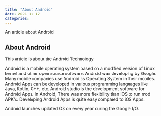 ```yaml
---
title: "About Android"
date: 2021-11-17
categories:
---
```


An article about Android

## About Android

This article is about the Android Technology

Android is a mobile operating system based on a modified version of Linux kernel and other open source software. Android was developing by Google. Many mobile companies use Android as Operating System in their mobiles. Android Apps can be developed in various programming languages like Java, Kotlin, C++, etc. Android studio is the development software for Android Apps. In Android, There was more flexibility than iOS to run mod APK's. Developing Android Apps is quite easy compared to iOS Apps.

Android launches updated OS on every year during the Google I/O.